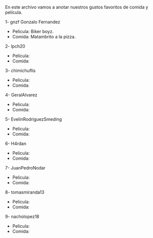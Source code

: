 En este archivo vamos a anotar nuestros gustos favoritos de comida y película.

1- gnzf Gonzalo Fernandez
  - Pelicula: Biker boyz.
  - Comida: Matambrito a la pizza.

2- lpch20
  - Pelicula:
  - Comida:

3- chimichuflis
  - Pelicula:
  - Comida:

4- GeralAlvarez
  - Pelicula:
  - Comida:

5- EvelinRodriguezSmeding
  - Pelicula:
  - Comida:

6- H4rdan
  - Pelicula:
  - Comida:

7- JuanPedroNodar
  - Pelicula:
  - Comida:

8- tomasmiranda13
  - Pelicula:
  - Comida:

9- nacholopez18
  - Pelicula:
  - Comida:
